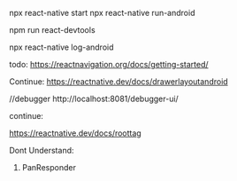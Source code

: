  npx react-native start
 npx react-native run-android
 <!-- to run android in the virtual machine -->
 npm run react-devtools 
 <!-- to start react-devtools -->

 npx react-native log-android
 <!-- to run the console.log debugger -->

 todo:
 https://reactnavigation.org/docs/getting-started/

Continue:
 https://reactnative.dev/docs/drawerlayoutandroid

//debugger
 http://localhost:8081/debugger-ui/

continue:
 
 https://reactnative.dev/docs/roottag
 
Dont Understand:
1. PanResponder